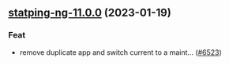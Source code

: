 

## [statping-ng-11.0.0](https://github.com/truecharts/charts/compare/statping-ng-2.0.8...statping-ng-11.0.0) (2023-01-19)

### Feat

- remove duplicate app and switch current to a maint… ([#6523](https://github.com/truecharts/charts/issues/6523))
  
  